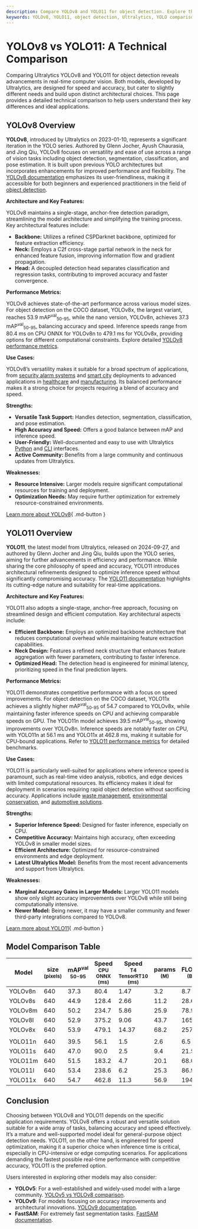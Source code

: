 ```yaml
---
description: Compare YOLOv8 and YOLO11 for object detection. Explore their performance, architecture, and best-use cases to find the right model for your needs.
keywords: YOLOv8, YOLO11, object detection, Ultralytics, YOLO comparison, machine learning, computer vision, inference speed, model accuracy
---
```


# YOLOv8 vs YOLO11: A Technical Comparison

Comparing Ultralytics YOLOv8 and YOLO11 for object detection reveals advancements in real-time computer vision. Both models, developed by Ultralytics, are designed for speed and accuracy, but cater to slightly different needs and build upon distinct architectural choices. This page provides a detailed technical comparison to help users understand their key differences and ideal applications.

<script async src="https://cdn.jsdelivr.net/npm/chart.js"></script>
<script defer src="../../javascript/benchmark.js"></script>

<canvas id="modelComparisonChart" width="1024" height="400" active-models='["YOLOv8", "YOLO11"]'></canvas>

## YOLOv8 Overview

**YOLOv8**, introduced by Ultralytics on 2023-01-10, represents a significant iteration in the YOLO series. Authored by Glenn Jocher, Ayush Chaurasia, and Jing Qiu, YOLOv8 focuses on versatility and ease of use across a range of vision tasks including object detection, segmentation, classification, and pose estimation. It is built upon previous YOLO architectures but incorporates enhancements for improved performance and flexibility. The [YOLOv8 documentation](https://docs.ultralytics.com/models/yolov8/) emphasizes its user-friendliness, making it accessible for both beginners and experienced practitioners in the field of [object detection](https://www.ultralytics.com/glossary/object-detection).

**Architecture and Key Features:**

YOLOv8 maintains a single-stage, anchor-free detection paradigm, streamlining the model architecture and simplifying the training process. Key architectural features include:

- **Backbone:** Utilizes a refined CSPDarknet backbone, optimized for feature extraction efficiency.
- **Neck:** Employs a C2f cross-stage partial network in the neck for enhanced feature fusion, improving information flow and gradient propagation.
- **Head:** A decoupled detection head separates classification and regression tasks, contributing to improved accuracy and faster convergence.

**Performance Metrics:**

YOLOv8 achieves state-of-the-art performance across various model sizes. For object detection on the COCO dataset, YOLOv8x, the largest variant, reaches 53.9 mAP<sup>val</sup><sub>50-95</sub>, while the nano version, YOLOv8n, achieves 37.3 mAP<sup>val</sup><sub>50-95</sub>, balancing accuracy and speed. Inference speeds range from 80.4 ms on CPU ONNX for YOLOv8n to 479.1 ms for YOLOv8x, providing options for different computational constraints. Explore detailed [YOLOv8 performance metrics](https://docs.ultralytics.com/models/yolov8/#performance-metrics).

**Use Cases:**

YOLOv8’s versatility makes it suitable for a broad spectrum of applications, from [security alarm systems](https://www.ultralytics.com/blog/security-alarm-system-projects-with-ultralytics-yolov8) and [smart city](https://www.ultralytics.com/blog/computer-vision-ai-in-smart-cities) deployments to advanced applications in [healthcare](https://www.ultralytics.com/solutions/ai-in-healthcare) and [manufacturing](https://www.ultralytics.com/solutions/ai-in-manufacturing). Its balanced performance makes it a strong choice for projects requiring a blend of accuracy and speed.

**Strengths:**

- **Versatile Task Support:** Handles detection, segmentation, classification, and pose estimation.
- **High Accuracy and Speed:** Offers a good balance between mAP and inference speed.
- **User-Friendly:** Well-documented and easy to use with Ultralytics [Python](https://docs.ultralytics.com/usage/python/) and [CLI](https://docs.ultralytics.com/usage/cli/) interfaces.
- **Active Community:** Benefits from a large community and continuous updates from Ultralytics.

**Weaknesses:**

- **Resource Intensive:** Larger models require significant computational resources for training and deployment.
- **Optimization Needs:** May require further optimization for extremely resource-constrained environments.

[Learn more about YOLOv8](https://docs.ultralytics.com/models/yolov8/){ .md-button }

## YOLO11 Overview

**YOLO11**, the latest model from Ultralytics, released on 2024-09-27, and authored by Glenn Jocher and Jing Qiu, builds upon the YOLO series, aiming for further advancements in efficiency and performance. While sharing the core philosophy of speed and accuracy, YOLO11 introduces architectural refinements designed to optimize inference speed without significantly compromising accuracy. The [YOLO11 documentation](https://docs.ultralytics.com/models/yolo11/) highlights its cutting-edge nature and suitability for real-time applications.

**Architecture and Key Features:**

YOLO11 also adopts a single-stage, anchor-free approach, focusing on streamlined design and efficient computation. Key architectural aspects include:

- **Efficient Backbone:** Employs an optimized backbone architecture that reduces computational overhead while maintaining feature extraction capabilities.
- **Neck Design:** Features a refined neck structure that enhances feature aggregation with fewer parameters, contributing to faster inference.
- **Optimized Head:** The detection head is engineered for minimal latency, prioritizing speed in the final prediction layers.

**Performance Metrics:**

YOLO11 demonstrates competitive performance with a focus on speed improvements. For object detection on the COCO dataset, YOLO11x achieves a slightly higher mAP<sup>val</sup><sub>50-95</sub> of 54.7 compared to YOLOv8x, while maintaining faster inference speeds on CPU and achieving comparable speeds on GPU. The YOLO11n model achieves 39.5 mAP<sup>val</sup><sub>50-95</sub>, showing improvements over YOLOv8n. Inference speeds are notably faster on CPU, with YOLO11n at 56.1 ms and YOLO11x at 462.8 ms, making it suitable for CPU-bound applications. Refer to [YOLO11 performance metrics](https://docs.ultralytics.com/models/yolo11/#performance-metrics) for detailed benchmarks.

**Use Cases:**

YOLO11 is particularly well-suited for applications where inference speed is paramount, such as real-time video analysis, robotics, and edge devices with limited computational resources. Its efficiency makes it ideal for deployment in scenarios requiring rapid object detection without sacrificing accuracy. Applications include [waste management](https://www.ultralytics.com/blog/enhancing-waste-management-with-ultralytics-yolo11), [environmental conservation](https://www.ultralytics.com/blog/ultralytics-yolo11-and-computer-vision-for-environmental-conservation), and [automotive solutions](https://www.ultralytics.com/blog/ultralytics-yolo11-and-computer-vision-for-automotive-solutions).

**Strengths:**

- **Superior Inference Speed:** Designed for faster inference, especially on CPU.
- **Competitive Accuracy:** Maintains high accuracy, often exceeding YOLOv8 in smaller model sizes.
- **Efficient Architecture:** Optimized for resource-constrained environments and edge deployment.
- **Latest Ultralytics Model:** Benefits from the most recent advancements and support from Ultralytics.

**Weaknesses:**

- **Marginal Accuracy Gains in Larger Models:** Larger YOLO11 models show only slight accuracy improvements over YOLOv8 while still being computationally intensive.
- **Newer Model:** Being newer, it may have a smaller community and fewer third-party integrations compared to YOLOv8.

[Learn more about YOLO11](https://docs.ultralytics.com/models/yolo11/){ .md-button }

## Model Comparison Table

| Model   | size<br><sup>(pixels) | mAP<sup>val<br>50-95 | Speed<br><sup>CPU ONNX<br>(ms) | Speed<br><sup>T4 TensorRT10<br>(ms) | params<br><sup>(M) | FLOPs<br><sup>(B) |
| ------- | --------------------- | -------------------- | ------------------------------ | ----------------------------------- | ------------------ | ----------------- |
| YOLOv8n | 640                   | 37.3                 | 80.4                           | 1.47                                | 3.2                | 8.7               |
| YOLOv8s | 640                   | 44.9                 | 128.4                          | 2.66                                | 11.2               | 28.6              |
| YOLOv8m | 640                   | 50.2                 | 234.7                          | 5.86                                | 25.9               | 78.9              |
| YOLOv8l | 640                   | 52.9                 | 375.2                          | 9.06                                | 43.7               | 165.2             |
| YOLOv8x | 640                   | 53.9                 | 479.1                          | 14.37                               | 68.2               | 257.8             |
|         |                       |                      |                                |                                     |                    |                   |
| YOLO11n | 640                   | 39.5                 | 56.1                           | 1.5                                 | 2.6                | 6.5               |
| YOLO11s | 640                   | 47.0                 | 90.0                           | 2.5                                 | 9.4                | 21.5              |
| YOLO11m | 640                   | 51.5                 | 183.2                          | 4.7                                 | 20.1               | 68.0              |
| YOLO11l | 640                   | 53.4                 | 238.6                          | 6.2                                 | 25.3               | 86.9              |
| YOLO11x | 640                   | 54.7                 | 462.8                          | 11.3                                | 56.9               | 194.9             |

## Conclusion

Choosing between YOLOv8 and YOLO11 depends on the specific application requirements. YOLOv8 offers a robust and versatile solution suitable for a wide array of tasks, balancing accuracy and speed effectively. It’s a mature and well-supported model ideal for general-purpose object detection needs. YOLO11, on the other hand, is engineered for speed optimization, making it a superior choice when inference time is critical, especially in CPU-intensive or edge computing scenarios. For applications demanding the fastest possible real-time performance with competitive accuracy, YOLO11 is the preferred option.

Users interested in exploring other models may also consider:

- **YOLOv5**: For a well-established and widely-used model with a large community. [YOLOv5 vs YOLOv8 comparison](https://docs.ultralytics.com/compare/yolov5-vs-yolov8/).
- **YOLOv9**: For models focusing on accuracy improvements and architectural innovations. [YOLOv9 documentation](https://docs.ultralytics.com/models/yolov9/).
- **FastSAM**: For extremely fast segmentation tasks. [FastSAM documentation](https://docs.ultralytics.com/models/fast-sam/).
